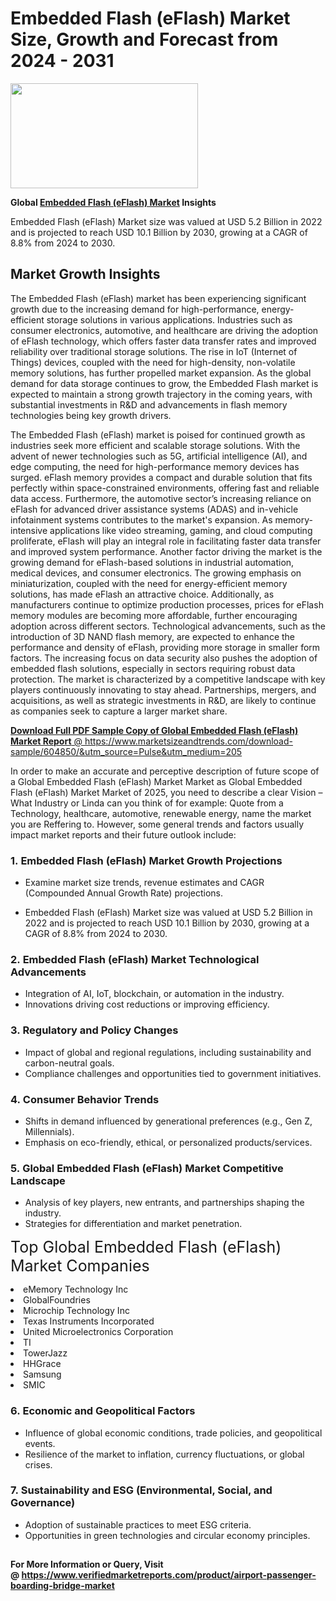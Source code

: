 <H1>Embedded Flash (eFlash) Market Size, Growth and Forecast from 2024 - 2031</H1><img class="aligncenter size-medium wp-image-584254" src="https://thirdeyenews.in/wp-content/uploads/2024/09/Global-Market-Research-300x168.jpeg" alt="" width="300" height="168" /><p><strong>Global&nbsp;<a href="https://www.marketsizeandtrends.com/download-sample/604850/&amp;utm_source=Pulse&amp;utm_medium=205">Embedded Flash (eFlash) Market</a> Insights</strong></p><p>Embedded Flash (eFlash) Market size was valued at USD 5.2 Billion in 2022 and is projected to reach USD 10.1 Billion by 2030, growing at a CAGR of 8.8% from 2024 to 2030.</p><p><h2>Market Growth Insights</h2> <p>The Embedded Flash (eFlash) market has been experiencing significant growth due to the increasing demand for high-performance, energy-efficient storage solutions in various applications. Industries such as consumer electronics, automotive, and healthcare are driving the adoption of eFlash technology, which offers faster data transfer rates and improved reliability over traditional storage solutions. The rise in IoT (Internet of Things) devices, coupled with the need for high-density, non-volatile memory solutions, has further propelled market expansion. As the global demand for data storage continues to grow, the Embedded Flash market is expected to maintain a strong growth trajectory in the coming years, with substantial investments in R&D and advancements in flash memory technologies being key growth drivers.</p> <p><a href="#"></a></p> <p>The Embedded Flash (eFlash) market is poised for continued growth as industries seek more efficient and scalable storage solutions. With the advent of newer technologies such as 5G, artificial intelligence (AI), and edge computing, the need for high-performance memory devices has surged. eFlash memory provides a compact and durable solution that fits perfectly within space-constrained environments, offering fast and reliable data access. Furthermore, the automotive sector’s increasing reliance on eFlash for advanced driver assistance systems (ADAS) and in-vehicle infotainment systems contributes to the market's expansion. As memory-intensive applications like video streaming, gaming, and cloud computing proliferate, eFlash will play an integral role in facilitating faster data transfer and improved system performance. Another factor driving the market is the growing demand for eFlash-based solutions in industrial automation, medical devices, and consumer electronics. The growing emphasis on miniaturization, coupled with the need for energy-efficient memory solutions, has made eFlash an attractive choice. Additionally, as manufacturers continue to optimize production processes, prices for eFlash memory modules are becoming more affordable, further encouraging adoption across different sectors. Technological advancements, such as the introduction of 3D NAND flash memory, are expected to enhance the performance and density of eFlash, providing more storage in smaller form factors. The increasing focus on data security also pushes the adoption of embedded flash solutions, especially in sectors requiring robust data protection. The market is characterized by a competitive landscape with key players continuously innovating to stay ahead. Partnerships, mergers, and acquisitions, as well as strategic investments in R&D, are likely to continue as companies seek to capture a larger market share. <p><a href="#"></p><p><span class=""><strong>Download Full PDF Sample Copy of Global Embedded Flash (eFlash) Market Report</strong> @ <a href="https://www.marketsizeandtrends.com/download-sample/604850/&amp;utm_source=Pulse&amp;utm_medium=205" target="_blank">https://www.marketsizeandtrends.com/download-sample/604850/&amp;utm_source=Pulse&amp;utm_medium=205</a></span></p><p>In order to make an accurate and perceptive description of future scope of a Global&nbsp;Embedded Flash (eFlash) Market Market as Global&nbsp;Embedded Flash (eFlash) Market Market of 2025, you need to describe a clear Vision &ndash; What Industry or Linda can you think of for example: Quote from a Technology, healthcare, automotive, renewable energy, name the market you are Reffering to. However, some general trends and factors usually impact market reports and their future outlook include:</p><h3>1.&nbsp;<strong>Embedded Flash (eFlash) Market Growth Projections</strong></h3><ul><li>Examine market size trends, revenue estimates and CAGR (Compounded Annual Growth Rate) projections.</li><li><p>Embedded Flash (eFlash) Market size was valued at USD 5.2 Billion in 2022 and is projected to reach USD 10.1 Billion by 2030, growing at a CAGR of 8.8% from 2024 to 2030.</p></li></ul><h3>2.&nbsp;<strong>Embedded Flash (eFlash) Market Technological Advancements</strong></h3><ul><li>Integration of AI, IoT, blockchain, or automation in the industry.</li><li>Innovations driving cost reductions or improving efficiency.</li></ul><h3>3.&nbsp;<strong>Regulatory and Policy Changes</strong></h3><ul><li>Impact of global and regional regulations, including sustainability and carbon-neutral goals.</li><li>Compliance challenges and opportunities tied to government initiatives.</li></ul><h3>4.&nbsp;<strong>Consumer Behavior Trends</strong></h3><ul><li>Shifts in demand influenced by generational preferences (e.g., Gen Z, Millennials).</li><li>Emphasis on eco-friendly, ethical, or personalized products/services.</li></ul><h3>5.&nbsp;<strong>Global Embedded Flash (eFlash) Market Competitive Landscape</strong></h3><ul><li>Analysis of key players, new entrants, and partnerships shaping the industry.</li><li>Strategies for differentiation and market penetration.</li></ul><p data-pm-slice="1 1 []"><span style="color: inherit; font-family: inherit; font-size: 25px;">Top Global Embedded Flash (eFlash) Market Companies</span></p><div class="" data-test-id=""><p><li>eMemory Technology Inc</li><li> GlobalFoundries</li><li> Microchip Technology Inc</li><li> Texas Instruments Incorporated</li><li> United Microelectronics Corporation</li><li> TI</li><li> TowerJazz</li><li> HHGrace</li><li> Samsung</li><li> SMIC</li></p></div><h3>6.&nbsp;<strong>Economic and Geopolitical Factors</strong></h3><ul><li>Influence of global economic conditions, trade policies, and geopolitical events.</li><li>Resilience of the market to inflation, currency fluctuations, or global crises.</li></ul><h3>7.&nbsp;<strong>Sustainability and ESG (Environmental, Social, and Governance)</strong></h3><ul><li>Adoption of sustainable practices to meet ESG criteria.</li><li>Opportunities in green technologies and circular economy principles.</li></ul><h2><strong style="font-size: 14px;">For More Information or Query, Visit @&nbsp;</strong><a style="background-color: #ffffff; font-size: 14px;" href="https://www.marketsizeandtrends.com/report/embedded-flash-eflash-market/" target="_blank">https://www.verifiedmarketreports.com/product/airport-passenger-boarding-bridge-market</a></h2>
